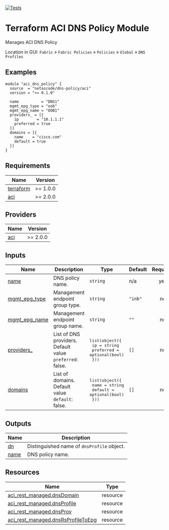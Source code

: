 <!-- BEGIN_TF_DOCS -->
[![Tests](https://github.com/netascode/terraform-aci-dns-policy/actions/workflows/test.yml/badge.svg)](https://github.com/netascode/terraform-aci-dns-policy/actions/workflows/test.yml)

# Terraform ACI DNS Policy Module

Manages ACI DNS Policy

Location in GUI:
`Fabric` » `Fabric Policies` » `Policies` » `Global` » `DNS Profiles`

## Examples

```hcl
module "aci_dns_policy" {
  source  = "netascode/dns-policy/aci"
  version = ">= 0.1.0"

  name          = "DNS1"
  mgmt_epg_type = "oob"
  mgmt_epg_name = "OOB1"
  providers_ = [{
    ip        = "10.1.1.1"
    preferred = true
  }]
  domains = [{
    name    = "cisco.com"
    default = true
  }]
}
```

## Requirements

| Name | Version |
|------|---------|
| <a name="requirement_terraform"></a> [terraform](#requirement\_terraform) | >= 1.0.0 |
| <a name="requirement_aci"></a> [aci](#requirement\_aci) | >= 2.0.0 |

## Providers

| Name | Version |
|------|---------|
| <a name="provider_aci"></a> [aci](#provider\_aci) | >= 2.0.0 |

## Inputs

| Name | Description | Type | Default | Required |
|------|-------------|------|---------|:--------:|
| <a name="input_name"></a> [name](#input\_name) | DNS policy name. | `string` | n/a | yes |
| <a name="input_mgmt_epg_type"></a> [mgmt\_epg\_type](#input\_mgmt\_epg\_type) | Management endpoint group type. | `string` | `"inb"` | no |
| <a name="input_mgmt_epg_name"></a> [mgmt\_epg\_name](#input\_mgmt\_epg\_name) | Management endpoint group name. | `string` | `""` | no |
| <a name="input_providers_"></a> [providers\_](#input\_providers\_) | List of DNS providers. Default value `preferred`: false. | <pre>list(object({<br>    ip        = string<br>    preferred = optional(bool)<br>  }))</pre> | `[]` | no |
| <a name="input_domains"></a> [domains](#input\_domains) | List of domains. Default value `default`: false. | <pre>list(object({<br>    name    = string<br>    default = optional(bool)<br>  }))</pre> | `[]` | no |

## Outputs

| Name | Description |
|------|-------------|
| <a name="output_dn"></a> [dn](#output\_dn) | Distinguished name of `dnsProfile` object. |
| <a name="output_name"></a> [name](#output\_name) | DNS policy name. |

## Resources

| Name | Type |
|------|------|
| [aci_rest_managed.dnsDomain](https://registry.terraform.io/providers/CiscoDevNet/aci/latest/docs/resources/rest_managed) | resource |
| [aci_rest_managed.dnsProfile](https://registry.terraform.io/providers/CiscoDevNet/aci/latest/docs/resources/rest_managed) | resource |
| [aci_rest_managed.dnsProv](https://registry.terraform.io/providers/CiscoDevNet/aci/latest/docs/resources/rest_managed) | resource |
| [aci_rest_managed.dnsRsProfileToEpg](https://registry.terraform.io/providers/CiscoDevNet/aci/latest/docs/resources/rest_managed) | resource |
<!-- END_TF_DOCS -->